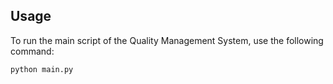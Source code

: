 ## Usage
To run the main script of the Quality Management System, use the following command:

```bash
python main.py

